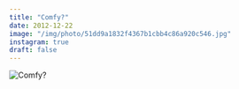 ```yaml
---
title: "Comfy?"
date: 2012-12-22
image: "/img/photo/51dd9a1832f4367b1cbb4c86a920c546.jpg"
instagram: true
draft: false
---
```


![Comfy?](/img/photo/51dd9a1832f4367b1cbb4c86a920c546.jpg)
